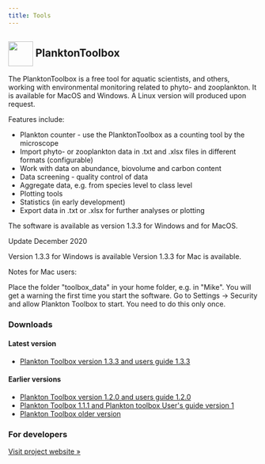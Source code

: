 ```yaml
---
title: Tools
---
```


<h2>
  <img src="/sites/default/files/plankton_toolbox_icon.png" alt="" width="50" height="50" style="vertical-align: middle;" />
  PlanktonToolbox
</h2>

The PlanktonToolbox is a free tool for aquatic scientists, and others, working with environmental monitoring related to phyto- and zooplankton. It is available for MacOS and  Windows. A Linux version will produced upon request.

Features include:

* Plankton counter - use the PlanktonToolbox as a counting tool by the microscope
* Import phyto- or zooplankton data in .txt and .xlsx files in different formats (configurable)
* Work with data on abundance, biovolume and carbon content
* Data screening - quality control of data
* Aggregate data, e.g. from species level to class level
* Plotting tools
* Statistics (in early development)
* Export data in .txt or .xlsx for further analyses or plotting

The software is available as version 1.3.3 for Windows and for MacOS.

Update  December 2020

Version 1.3.3 for Windows is available
Version 1.3.3 for Mac is available.

Notes for Mac users:

Place the folder "toolbox_data" in your home folder, e.g. in "Mike".
You will get a warning the first time you start the software. Go to Settings -> Security and allow Plankton Toolbox to start. You need to do this only once.

### Downloads

#### Latest version

* [Plankton Toolbox version 1.3.3 and users guide 1.3.3](http://downloads.nordicmicroalgae.org/PlanktonToolbox_1_3_3/)

#### Earlier versions

* [Plankton Toolbox version 1.2.0 and users guide 1.2.0](http://downloads.nordicmicroalgae.org/PlanktonToolbox_1_2_0/)
* [Plankton Toolbox 1.1.1 and Plankton toolbox User's guide version 1](http://downloads.nordicmicroalgae.org/PlanktonToolbox_1_1_1/)
* [Plankton Toolbox older version](http://downloads.nordicmicroalgae.org/PlanktonToolbox/)


### For developers

[Visit project website »](http://plankton-toolbox.org/)
